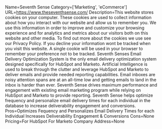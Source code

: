 Name=Seventh Sense
Category=['Marketing', 'eCommerce']
URL=https://www.theseventhsense.com/
Description=This website stores cookies on your computer. These cookies are used to collect information about how you interact with our website and allow us to remember you. We use this information in order to improve and customize your browsing experience and for analytics and metrics about our visitors both on this website and other media. To find out more about the cookies we use see our Privacy Policy. If you decline your information wont be tracked when you visit this website. A single cookie will be used in your browser to remember your preference not to be tracked. Seventh Senses Email Delivery Optimization System is the only email delivery optimization system designed specifically for HubSpot and Marketo. Artificial Intelligence is used to break through the clutter and leverage HubSpot and Marketo to deliver emails and provide needed reporting capabilities. Email inboxes are noisy attention spans are at an all-time low and getting emails to land in the inbox is harder than ever. Seventh Sense drives maximum performance and engagement with existing email marketing program while relying on HubSpot and Marketo to provide reporting. Seventh Sense helps optimize frequency and personalize email delivery times for each individual in the database to increase deliverability engagement and conversions.
Pros=Optimizes Fequency and Personalizes Email Delivery Times for each Individual Increases Deliverability Engagement & Conversions
Cons=None
Pricing=For HubSpot For Marketo
Company Address=None

